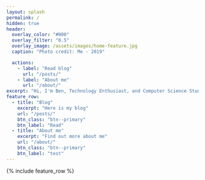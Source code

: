 ```yaml
---
layout: splash
permalink: /
hidden: true
header:
  overlay_color: "#000"
  overlay_filter: "0.5"
  overlay_image: /assets/images/home-feature.jpg
  caption: "Photo credit: Me - 2019"

  actions:
    - label: "Read blog"
      url: "/posts/"  
    - label: "About me"
      url: "/about/"  
excerpt: "Hi, I'm Ben, Technology Enthusiast, and Computer Science Student. Welcome to my Website."
feature_row:
  - title: "Blog"
    excerpt: "Here is my blog"
    url: "/posts/"
    btn_class: "btn--primary"
    btn_label: "Read"
  - title: "About me"
    excerpt: "Find out more about me"
    url: "/about/"
    btn_class: "btn--primary"
    btn_label: "test"     
---
```


{% include feature_row %}